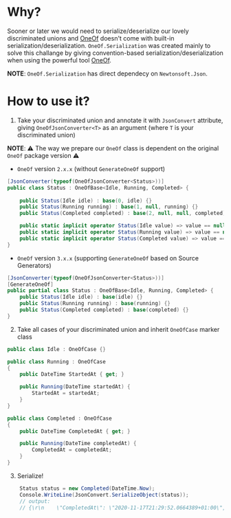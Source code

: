 ﻿# Why?

Sooner or later we would need to serialize/deserialize our lovely discriminated unions and [OneOf](https://github.com/mcintyre321/OneOf) doesn't come with built-in serialization/deserialization. `OneOf.Serialization` was created mainly to solve this challange by giving convention-based serialization/deserialization when using the powerful tool [OneOf](https://github.com/mcintyre321/OneOf).

**NOTE**: `OneOf.Serialization` has direct dependecy on `Newtonsoft.Json`.

# How to use it?
1. Take your discriminated union and annotate it with `JsonConvert` attribute, giving `OneOfJsonConverter<T>` as an argument (where `T` is your discriminated union)

**NOTE**: ⚠️ The way we prepare our `OneOf` class is dependent on the original `OneOf` package version ⚠️ 

* `OneOf` version `2.x.x`  (without `GenerateOneOf` support)
```csharp
[JsonConverter(typeof(OneOfJsonConverter<Status>))]
public class Status : OneOfBase<Idle, Running, Completed> {
    
    public Status(Idle idle) : base(0, idle) {}
    public Status(Running running) : base(1, null, running) {}
    public Status(Completed completed) : base(2, null, null, completed) {}

    public static implicit operator Status(Idle value) => value == null? null : new Status(value);
    public static implicit operator Status(Running value) => value == null? null : new Status(value);
    public static implicit operator Status(Completed value) => value == null? null : new Status(value);
}
```
* `OneOf` version `3.x.x` (supporting `GenerateOneOf` based on Source Generators)
```csharp
[JsonConverter(typeof(OneOfJsonConverter<Status>))]
[GenerateOneOf]
public partial class Status : OneOfBase<Idle, Running, Completed> {
    public Status(Idle idle) : base(idle) {}
    public Status(Running running) : base(running) {}
    public Status(Completed completed) : base(completed) {}
}
```

2. Take all cases of your discriminated union and inherit `OneOfCase` marker class
```csharp
public class Idle : OneOfCase {}

public class Running : OneOfCase 
{
    public DateTime StartedAt { get; }

    public Running(DateTime startedAt) {
        StartedAt = startedAt;
    }
}

public class Completed : OneOfCase 
{
    public DateTime CompletedAt { get; }

    public Running(DateTime completedAt) {
        CompletedAt = completedAt;
    }
}
```
3. Serialize!
```csharp
    Status status = new Completed(DateTime.Now);
    Console.WriteLine(JsonConvert.SerializeObject(status));
    // output:
    // {\r\n    \"CompletedAt\": \"2020-11-17T21:29:52.0664389+01:00\",\r\n    \"Value\": \"Completed\"\r\n  }
```


